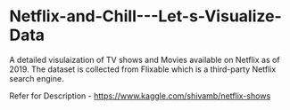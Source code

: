 # Netflix-and-Chill---Let-s-Visualize-Data
A detailed visulaization of TV shows and Movies available on Netflix as of 2019.
The dataset is collected from Flixable which is a third-party Netflix search engine.


Refer for Description - https://www.kaggle.com/shivamb/netflix-shows

